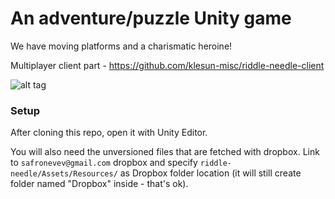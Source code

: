 An adventure/puzzle Unity game
=======================
We have moving platforms and a charismatic heroine!

Multiplayer client part - https://github.com/klesun-misc/riddle-needle-client

![alt tag](/screenshots/village.png)



### Setup

After cloning this repo, open it with Unity Editor. 

You will also need the unversioned files that are fetched with dropbox. 
Link to `safronevev@gmail.com` dropbox and specify `riddle-needle/Assets/Resources/` as Dropbox folder location 
(it will still create folder named "Dropbox" inside - that's ok).
